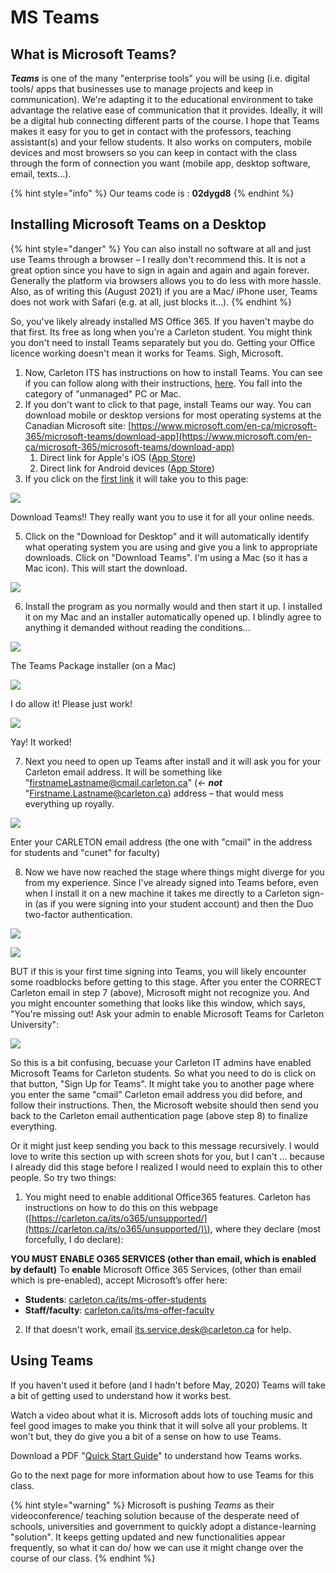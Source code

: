 # MS Teams

## What is Microsoft Teams? <a id="what-is-microsoft-teams"></a>

_**Teams**_ is one of the many "enterprise tools" you will be using \(i.e. digital tools/ apps that businesses use to manage projects and keep in communication\). We're adapting it to the educational environment to take advantage the relative ease of communication that it provides. Ideally, it will be a digital hub connecting different parts of the course. I hope that Teams makes it easy for you to get in contact with the professors, teaching assistant\(s\) and your fellow students. It also works on computers, mobile devices and most browsers so you can keep in contact with the class through the form of connection you want \(mobile app, desktop software, email, texts...\).

{% hint style="info" %}
Our teams code is : **02dygd8**
{% endhint %}

## Installing Microsoft Teams on a Desktop <a id="installing-microsoft-teams-on-a-desktop"></a>

{% hint style="danger" %}
You can also install no software at all and just use Teams through a browser – I really don't recommend this. It is not a great option since you have to sign in again and again and again forever. Generally the platform via browsers allows you to do less with more hassle. Also, as of writing this \(August 2021\) if you are a Mac/ iPhone user, Teams does not work with Safari \(e.g. at all, just blocks it...\).
{% endhint %}

So, you've likely already installed MS Office 365. If you haven't maybe do that first. Its free as long when you're a Carleton student. You might think you don't need to install Teams separately but you do. Getting your Office licence working doesn't mean it works for Teams. Sigh, Microsoft.

1. Now, Carleton ITS has instructions on how to install Teams. You can see if you can follow along with their instructions, [here](https://carleton.ca/its/teams/download-app/). You fall into the category of "unmanaged" PC or Mac.
2. If you don't want to click to that page, install Teams our way. You can download mobile or desktop versions for most operating systems at the Canadian Microsoft site: [https://www.microsoft.com/en-ca/microsoft-365/microsoft-teams/download-app](https://www.microsoft.com/en-ca/microsoft-365/microsoft-teams/download-app)​
   1. Direct link for Apple's iOS \([App Store](https://itunes.apple.com/app/id1113153706)\)
   2. Direct link for Android devices \([App Store](https://play.google.com/store/apps/details?id=com.microsoft.teams)\)
3. If you click on the [first link](https://www.microsoft.com/en-ca/microsoft-365/microsoft-teams/download-app) it will take you to this page:

![](https://gblobscdn.gitbook.com/assets%2F-M4yKpPlPdQosdDQEEYo%2F-M9P9uhKMtgnmfZGQwcH%2F-M9PCMgVjdDBfLnw5McG%2FScreen%20Shot%202020-06-09%20at%201.45.44%20PM.png?alt=media&token=65164d99-795b-4190-aa30-306519389ecb)

Download Teams!! They really want you to use it for all your online needs.

5. Click on the "Download for Desktop" and it will automatically identify what operating system you are using and give you a link to appropriate downloads. Click on "Download Teams". I'm using a Mac \(so it has a Mac icon\). This will start the download.

![](https://gblobscdn.gitbook.com/assets%2F-M4yKpPlPdQosdDQEEYo%2F-M9P9uhKMtgnmfZGQwcH%2F-M9PCv1ZQ0L0oi8gY_oD%2FScreen%20Shot%202020-06-09%20at%201.53.43%20PM.png?alt=media&token=4aaec444-98ec-4703-9e39-98895cb2f368)

6. Install the program as you normally would and then start it up. I installed it on my Mac and an installer automatically opened up. I blindly agree to anything it demanded without reading the conditions...

![](https://gblobscdn.gitbook.com/assets%2F-M4yKpPlPdQosdDQEEYo%2F-M9TnMhb2XlFL1iEqDnC%2F-M9TneE2ieOk8IycOSmC%2FScreen%20Shot%202020-06-10%20at%2011.06.27%20AM.png?alt=media&token=e92709a1-fee7-47a5-8d30-7bce48fdc2b8)

The Teams Package installer \(on a Mac\)

![](https://gblobscdn.gitbook.com/assets%2F-M4yKpPlPdQosdDQEEYo%2F-M9TnMhb2XlFL1iEqDnC%2F-M9Toep8U5Dg0vDj4lX2%2FScreen%20Shot%202020-06-10%20at%2011.07.08%20AM.png?alt=media&token=d3d4ced8-64bf-41ae-a4a0-68a3278ca1b5)

I do allow it! Please just work!

![](https://gblobscdn.gitbook.com/assets%2F-M4yKpPlPdQosdDQEEYo%2F-M9TnMhb2XlFL1iEqDnC%2F-M9To8urcAnXDA9qtv6j%2FScreen%20Shot%202020-06-10%20at%2011.07.13%20AM.png?alt=media&token=9ecb0561-91a1-4fed-8e5a-4b6b7ed970d1)

Yay! It worked!

7. Next you need to open up Teams after install and it will ask you for your Carleton email address. It will be something like "firstnameLastname@cmail.carleton.ca" \(_←_ _**not**_ "Firstname.Lastname@carleton.ca\) address – that would mess everything up royally.

![](https://gblobscdn.gitbook.com/assets%2F-M4yKpPlPdQosdDQEEYo%2F-M9TnMhb2XlFL1iEqDnC%2F-M9TpONrt_p5Sh2u4QS9%2FScreen%20Shot%202020-06-10%20at%2011.07.55%20AM.png?alt=media&token=aae0cf08-6d7d-4257-8670-318c08ca4955)

Enter your CARLETON email address \(the one with "cmail" in the address for students and "cunet" for faculty\)

8. Now we have now reached the stage where things might diverge for you from my experience. Since I've already signed into Teams before, even when I install it on a new machine it takes me directly to a Carleton sign-in \(as if you were signing into your student account\) and then the Duo two-factor authentication.

![](https://gblobscdn.gitbook.com/assets%2F-M4yKpPlPdQosdDQEEYo%2F-M9TnMhb2XlFL1iEqDnC%2F-M9Tq8iB2Ij8HE7iKqoU%2FScreen%20Shot%202020-06-10%20at%2011.08.40%20AM.png?alt=media&token=f520d4e7-b62f-4fa6-9bb6-7446db7d07d3)

![](https://gblobscdn.gitbook.com/assets%2F-M4yKpPlPdQosdDQEEYo%2F-M9TnMhb2XlFL1iEqDnC%2F-M9TqDxz8rd6abJ3Hh3T%2FScreen%20Shot%202020-06-10%20at%2011.09.10%20AM.png?alt=media&token=0998cb61-9dd7-44a3-8923-5023fc9fb7d6)

BUT if this is your first time signing into Teams, you will likely encounter some roadblocks before getting to this stage. After you enter the CORRECT Carleton email in step 7 \(above\), Microsoft might not recognize you. And you might encounter something that looks like this window, which says, "You're missing out! Ask your admin to enable Microsoft Teams for Carleton University":

![](https://gblobscdn.gitbook.com/assets%2F-M4yKpPlPdQosdDQEEYo%2F-M9U_c9AVbNutNXSCgxX%2F-M9YoaBbWs9_y67tH7qM%2FScreen%20Shot%202020-06-11%20at%209.43.44%20AM%20copy.png?alt=media&token=aaebeb2e-0e5b-4fa7-9e42-10c5a90e640c)

So this is a bit confusing, becuase your Carleton IT admins have enabled Microsoft Teams for Carleton students. So what you need to do is click on that button, "Sign Up for Teams". It might take you to another page where you enter the same "cmail" Carleton email address you did before, and follow their instructions. Then, the Microsoft website should then send you back to the Carleton email authentication page \(above step 8\) to finalize everything.

Or it might just keep sending you back to this message recursively. I would love to write this section up with screen shots for you, but I can't ... because I already did this stage before I realized I would need to explain this to other people. So try two things:

1. You might need to enable additional Office365 features. Carleton has instructions on how to do this on this webpage \([https://carleton.ca/its/o365/unsupported/](https://carleton.ca/its/o365/unsupported/)\), where they declare \(most forcefully, I do declare\):

**YOU MUST ENABLE O365 SERVICES \(other than email, which is enabled by default\)** To **enable** Microsoft Office 365 Services, \(other than email which is pre-enabled\), accept Microsoft’s offer here:

* **Students**: [carleton.ca/its/ms-offer-students](https://carleton.ca/its/ms-offer-students)
* **Staff/faculty**: [carleton.ca/its/ms-offer-faculty](https://carleton.ca/its/ms-offer-faculty)

 2. If that doesn't work, email its.service.desk@carleton.ca for help.

## Using Teams <a id="using-teams"></a>

If you haven't used it before \(and I hadn't before May, 2020\) Teams will take a bit of getting used to understand how it works best.

Watch a video about what it is. Microsoft adds lots of touching music and feel good images to make you think that it will solve all your problems. It won't but, they do give you a bit of a sense on how to use Teams.

Download a PDF "[Quick Start Guide](https://edudownloads.azureedge.net/msdownloads/MicrosoftTeamsforEducation_QuickGuide_EN-US.pdf)" to understand how Teams works.

Go to the next page for more information about how to use Teams for this class.

{% hint style="warning" %}
Microsoft is pushing _Teams_ as their videoconference/ teaching solution because of the desperate need of schools, universities and government to quickly adopt a distance-learning "solution". It keeps getting updated and new functionalities appear frequently, so what it can do/ how we can use it might change over the course of our class.
{% endhint %}

